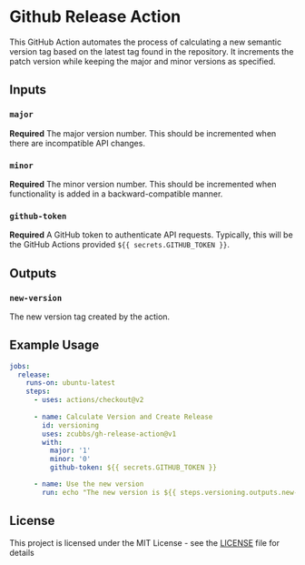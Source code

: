 # Github Release Action

This GitHub Action automates the process of calculating a new semantic version tag based on the latest tag found in the repository. It increments the patch version while keeping the major and minor versions as specified.

## Inputs

### `major`

**Required** The major version number. This should be incremented when there are incompatible API changes.

### `minor`

**Required** The minor version number. This should be incremented when functionality is added in a backward-compatible manner.

### `github-token`

**Required** A GitHub token to authenticate API requests. Typically, this will be the GitHub Actions provided `${{ secrets.GITHUB_TOKEN }}`.

## Outputs

### `new-version`

The new version tag created by the action.

## Example Usage

```yaml
jobs:
  release:
    runs-on: ubuntu-latest
    steps:
      - uses: actions/checkout@v2
      
      - name: Calculate Version and Create Release
        id: versioning
        uses: zcubbs/gh-release-action@v1
        with:
          major: '1'
          minor: '0'
          github-token: ${{ secrets.GITHUB_TOKEN }}

      - name: Use the new version
        run: echo "The new version is ${{ steps.versioning.outputs.new-version }}"
```

## License

This project is licensed under the MIT License - see the [LICENSE](LICENSE) file for details
